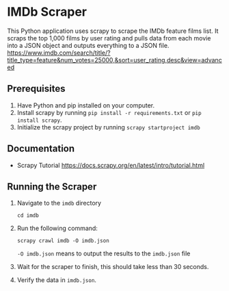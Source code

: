 # IMDb Scraper
This Python application uses scrapy to scrape the IMDb feature films list. It scraps the top 1,000 films by user rating and pulls data from each movie into a JSON object and outputs everything to a JSON file. https://www.imdb.com/search/title/?title_type=feature&num_votes=25000,&sort=user_rating,desc&view=advanced


## Prerequisites
1. Have Python and pip installed on your computer.
2. Install scrapy by running `pip install -r requirements.txt` or `pip install scrapy`.
3. Initialize the scrapy project by running `scrapy startproject imdb`


## Documentation
- Scrapy Tutorial https://docs.scrapy.org/en/latest/intro/tutorial.html


## Running the Scraper
1. Navigate to the `imdb` directory
    ```
    cd imdb
    ```
2. Run the following command:
    ```
    scrapy crawl imdb -O imdb.json
    ```
    
    `-O imdb.json` means to output the results to the `imdb.json` file
3. Wait for the scraper to finish, this should take less than 30 seconds.
4. Verify the data in `imdb.json`.
